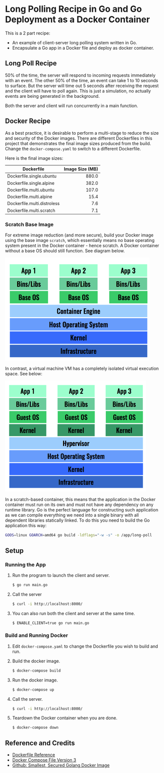 # Long Polling Recipe in Go and Go Deployment as a Docker Container

This is a 2 part recipe:

* An example of client-server long polling system written in Go.
* Encapsulate a Go app in a Docker file and deploy as docker container.

## Long Poll Recipe

50% of the time, the server will respond to incoming requests immediately with an event. The other 50% of the time, an event can take 1 to 10 seconds to surface. But the server will time out 5 seconds after receiving the request and the client will have to poll again. This is just a simulation, no actually events are being generated in the background. 

Both the server and client will run concurrently in a main function.

## Docker Recipe

As a best practice, it is desirable to perform a multi-stage to reduce the size and security of the Docker images. There are different Dockerfiles in this project that demonstrates the final image sizes produced from the build. Change the `docker-compose.yaml` to switch to a different Dockerfile.

Here is the final image sizes:

| Dockerfile                  | Image Size (MB) |
|-----------------------------|----------------:|
| Dockerfile.single.ubuntu    | 880.0           |
| Dockerfile.single.alpine    | 382.0           |
| Dockerfile.multi.ubuntu     | 107.0           |
| Dockerfile.multi.alpine     | 15.4            |
| Dockerfile.multi.distroless | 7.6             |
| Dockerfile.multi.scratch    | 7.1             |

### Scratch Base Image

For extreme image reduction (and more secure), build your Docker image using the base image `scratch`, which essentially means no base operating system present in the Docker container - hence scratch. A Docker container without a base OS should still function. See diagram below.

![Container](container.png)

In contrast, a virtual machine VM has a completely isolated virtual execution space. See below: 

![VM](vm.png)

In a scratch-based container, this means that the application in the Docker container must run on its own and must not have any dependency on any runtime library. Go is the perfect language for constructing such application as we can compile everything we need into a single binary with all dependent libraries statically linked. To do this you need to build the Go application this way:

```bash
GOOS=linux GOARCH=amd64 go build -ldflags="-w -s" -o /app/long-poll
```

## Setup

### Running the App

1. Run the program to launch the client and server. 

   ```bash
   $ go run main.go
   ```
   
1. Call the server

   ```bash
   $ curl -i http://localhost:8000/
   ```

1. You can also run both the client and server at the same time.

   ```bash
   $ ENABLE_CLIENT=true go run main.go
   ```
   
### Build and Running Docker

1. Edit `docker-compose.yaml` to change the Dockerfile you wish to build and run.

1. Build the docker image.

   ```bash
   $ docker-compose build
   ```
   
1. Run the docker image.

   ```bash
   $ docker-compose up
   ```
   
1. Call the server.


   ```bash
   $ curl -i http://localhost:8000/
   ```

1. Teardown the Docker container when you are done.

   ```bash
   $ docker-compose down
   ```

## Reference and Credits

* [Dockerfile Reference](https://docs.docker.com/engine/reference/builder/)
* [Docker Compose File Version 3](https://docs.docker.com/compose/compose-file/)
* [Github: Smallest, Secured Golang Docker Image](https://github.com/chemidy/smallest-secured-golang-docker-image)

